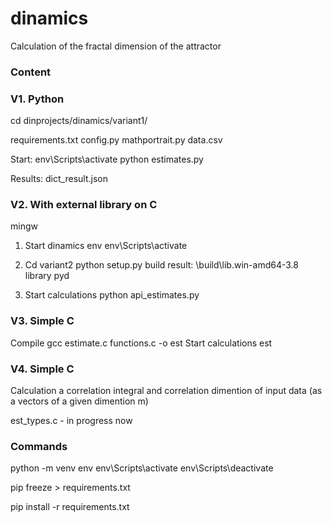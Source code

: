# dinamics
Calculation of the fractal dimension of the attractor

### Content

### V1. Python

cd dinprojects/dinamics/variant1/

requirements.txt 
config.py 
mathportrait.py
data.csv

Start:
env\Scripts\activate
python estimates.py

Results:
dict_result.json

### V2. With external library on C
mingw

1. Start dinamics env
env\Scripts\activate

3. Cd variant2
python setup.py build
result: \build\lib.win-amd64-3.8 library pyd

4. Start calculations
python api_estimates.py

### V3. Simple C
Compile
gcc estimate.c functions.c -o est
Start calculations
est

### V4. Simple C
Calculation a correlation integral and correlation dimention of input data 
(as a vectors of a given dimention m)

est_types.c - in progress now

### Commands

python -m venv env
env\Scripts\activate
env\Scripts\deactivate

pip freeze > requirements.txt

pip install -r requirements.txt



